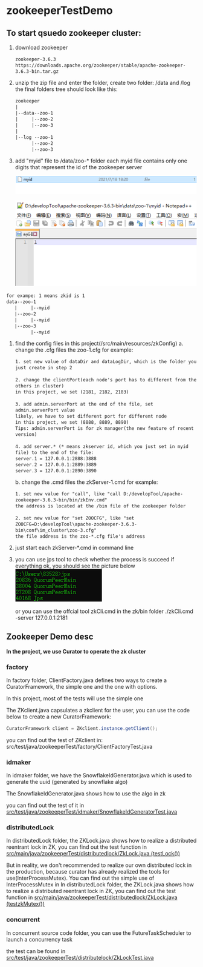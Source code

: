 # zookeeperTestDemo

## To start qsuedo zookeeper cluster:

1. download zookeeper
   
   ```
   zookeeper-3.6.3 https://downloads.apache.org/zookeeper/stable/apache-zookeeper-3.6.3-bin.tar.gz
   ```
   
   
   
2. unzip the zip file and enter the folder, create two folder: /data and /log
   the final folders tree should look like this:
   
   ```
   zookeeper
   |
   |--data--zoo-1
   |     |--zoo-2
   |     |--zoo-3
   |
   |--log --zoo-1
         |--zoo-2
         |--zoo-3
   ```
   
   
   
3. add "myid" file to /data/zoo-* folder
   each myid file contains only one digits that represent the id of the zookeeper server
   
   ![avatar](/readmeimg/img_1.png)
   
   ![avatar](/readmeimg/img_2.png)

```
for exampe: 1 means zkid is 1
data--zoo-1
   |     |--myid
   |--zoo-2
   |     |--myid
   |--zoo-3
         |--myid
```



1. find the config files in this project(/src/main/resources/zkConfig)
   a. change the .cfg files
      the zoo-1.cfg for example:

   ```
   1. set new value of dataDir and dataLogDir, which is the folder you just create in step 2
   
   2. change the clientPort(each node's port has to different from the others in cluster)
   in this project, we set (2181, 2182, 2183)
   
   3. add admin.serverPort at the end of the file, set admin.serverPort value
   likely, we have to set different port for different node
   in this project, we set (8888, 8889, 8890)
   Tips: admin.serverPort is for zk manager(the new feature of recent version)
   
   4. add server.* (* means zkserver id, which you just set in myid file) to the end of the file:
   server.1 = 127.0.0.1:2888:3888
   server.2 = 127.0.0.1:2889:3889
   server.3 = 127.0.0.1:2890:3890
   ```

   b. change the .cmd files
      the zkServer-1.cmd for example:

   ```
   1. set new value for "call", like "call D:/developTool/apache-zookeeper-3.6.3-bin/bin/zkEnv.cmd"
   the address is located at the /bin file of the zookeeper folder
   
   2. set new value for "set ZOOCFG", like "set ZOOCFG=D:\developTool\apache-zookeeper-3.6.3-bin\conf\im_cluster\zoo-3.cfg"
   the file address is the zoo-*.cfg file's address
   ```

2. just start each zkServer-*.cmd in command line

   

3. you can use jps tool to check whether the process is succeed
   if everything ok, you should see the picture below
   ![avatar](/readmeimg/img.png)

   or you can use the offcial tool zkCli.cmd in the zk/bin folder
   ./zkCli.cmd -server 127.0.0.1:2181 

      





## Zookeeper Demo desc

**In the project, we use Curator to operate the zk cluster**

### factory

In factory folder, ClientFactory.java defines two ways to create a CuratorFramework, the simple one and the one with options.

In this project, most of the tests will use the simple one



The ZKclient.java capsulates a zkclient for the user,  you can use the code below to create a new  CuratorFramework:

```java
CuratorFramework client = ZKclient.instance.getClient();
```

you can find out the test of ZKclient in: src/test/java/zookeeperTest/factory/ClientFactoryTest.java



### idmaker

In idmaker folder, we have the SnowflakeIdGenerator.java which is used to generate the uuid (generated by snowflake algo)

The SnowflakeIdGenerator.java shows how to use the algo in zk

you can find out the test of it in <u>src/test/java/zookeeperTest/idmaker/SnowflakeIdGeneratorTest.java</u>



### distributedLock

In distributedLock folder,  the ZKLock.java shows how to realize a distributed reentrant lock in ZK, you can find out the test function in <u>src/main/java/zookeeperTest/distributedlock/ZkLock.java (testLock())</u>

But in reality, we don't recommended to realize our own distributed lock in the production, because curator has already realized the tools for use(InterProcessMutex). You can find out the simple use of InterProcessMutex in In distributedLock folder,  the ZKLock.java shows how to realize a distributed reentrant lock in ZK, you can find out the test function in <u>src/main/java/zookeeperTest/distributedlock/ZkLock.java (testzkMutex())</u>



### concurrent

In concurrent source code folder, you can use the FutureTaskScheduler to launch a concurrency task

the test can be found in <u>src/test/java/zookeeperTest/distributelock/ZkLockTest.java</u>